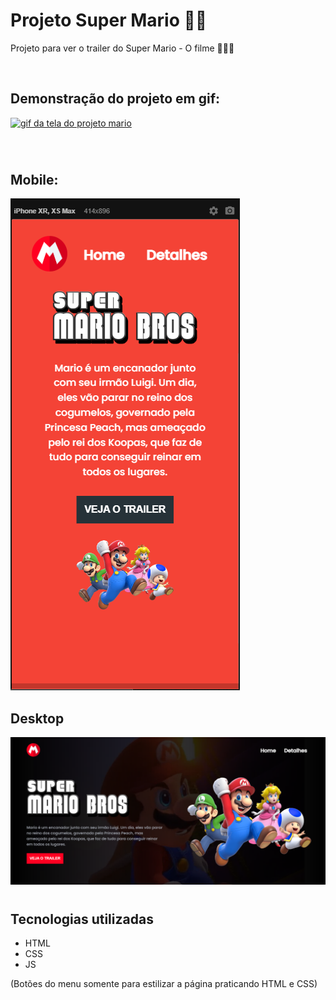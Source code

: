 # Projeto Super Mario 👨‍🔧
Projeto para ver o trailer do Super Mario - O filme 👨‍🔧🍄

<br>

## Demonstração do projeto em gif:

[<img src="./readme-file/gif-mario-projeto.gif" alt="gif da tela do projeto mario">](https://paulohrs01.github.io/projeto-mario/)

<br>

#
## Mobile:
<img src="./readme-file/celular.png">

<br>

## Desktop
<img src="./readme-file/desktop.png">

<br>


#
## Tecnologias utilizadas
- HTML
- CSS
- JS

(Botões do menu somente para estilizar a página praticando HTML e CSS)

#
